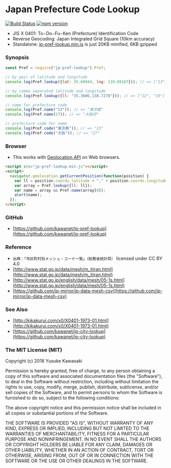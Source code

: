 # Japan Prefecture Code Lookup

[![Build Status](https://travis-ci.org/kawanet/jp-pref-lookup.svg?branch=master)](https://travis-ci.org/kawanet/jp-pref-lookup) [![npm version](https://badge.fury.io/js/jp-pref-lookup.svg)](https://badge.fury.io/js/jp-pref-lookup)

- JIS X 0401: To−Do−Fu−Ken (Prefecture) Identification Code
- Reverse Geocoding: Japan Integrated Grid Square (10km accuracy)
- Standalone: [jp-pref-lookup.min.js](https://rawgit.com/kawanet/jp-pref-lookup/master/dist/jp-pref-lookup.min.js) is just 20KB minified, 6KB gzipped

### Synopsis

```js
const Pref = require("jp-pref-lookup").Pref;

// by pair of latitude and longitude
console.log(Pref.lookup({lat: 35.68944, lng: 139.69167})); // => ["13"]

// by comma separated latitude and longitude
console.log(Pref.lookup({ll: "35.3606,138.7278"})); // => ["22", "19"]

// name for prefecture code
console.log(Pref.name("13")); // => "東京都"
console.log(Pref.name(27)); // => "大阪府"

// prefecture code for name
console.log(Pref.code("東京都")); // => "13"
console.log(Pref.code("大阪")); // => "27"
```

### Browser

- This works with [Geolocation API](https://developer.mozilla.org/en-US/docs/Web/API/Geolocation/getCurrentPosition) on Web browsers.

```html
<script src="jp-pref-lookup.min.js"></script>
<script>
  navigator.geolocation.getCurrentPosition(function(position) {
    var ll = position.coords.latitude + "," + position.coords.longitude;
    var array = Pref.lookup({ll: ll});
    var name = array && Pref.name(array[0]);
    alert(name);
  });
</script>
```

### GitHub

- [https://github.com/kawanet/jp-pref-lookup](https://github.com/kawanet/jp-pref-lookup)

### Reference

- `出典：「市区町村別メッシュ・コード一覧」（総務省統計局）` licensed under CC BY 4.0
- [http://www.stat.go.jp/data/mesh/m_itiran.html](http://www.stat.go.jp/data/mesh/m_itiran.html)
- [http://www.stat.go.jp/english/data/mesh/05-1s.html](http://www.stat.go.jp/english/data/mesh/05-1s.html)
- [https://github.com/jp-mirror/jp-data-mesh-csv](https://github.com/jp-mirror/jp-data-mesh-csv)

### See Also

- [http://kikakurui.com/x0/X0401-1973-01.html](http://kikakurui.com/x0/X0401-1973-01.html)
- [https://github.com/kawanet/jp-city-lookup](https://github.com/kawanet/jp-city-lookup)

### The MIT License (MIT)

Copyright (c) 2018 Yusuke Kawasaki

Permission is hereby granted, free of charge, to any person obtaining a copy
of this software and associated documentation files (the "Software"), to deal
in the Software without restriction, including without limitation the rights
to use, copy, modify, merge, publish, distribute, sublicense, and/or sell
copies of the Software, and to permit persons to whom the Software is
furnished to do so, subject to the following conditions:

The above copyright notice and this permission notice shall be included in all
copies or substantial portions of the Software.

THE SOFTWARE IS PROVIDED "AS IS", WITHOUT WARRANTY OF ANY KIND, EXPRESS OR
IMPLIED, INCLUDING BUT NOT LIMITED TO THE WARRANTIES OF MERCHANTABILITY,
FITNESS FOR A PARTICULAR PURPOSE AND NONINFRINGEMENT. IN NO EVENT SHALL THE
AUTHORS OR COPYRIGHT HOLDERS BE LIABLE FOR ANY CLAIM, DAMAGES OR OTHER
LIABILITY, WHETHER IN AN ACTION OF CONTRACT, TORT OR OTHERWISE, ARISING FROM,
OUT OF OR IN CONNECTION WITH THE SOFTWARE OR THE USE OR OTHER DEALINGS IN THE
SOFTWARE.

